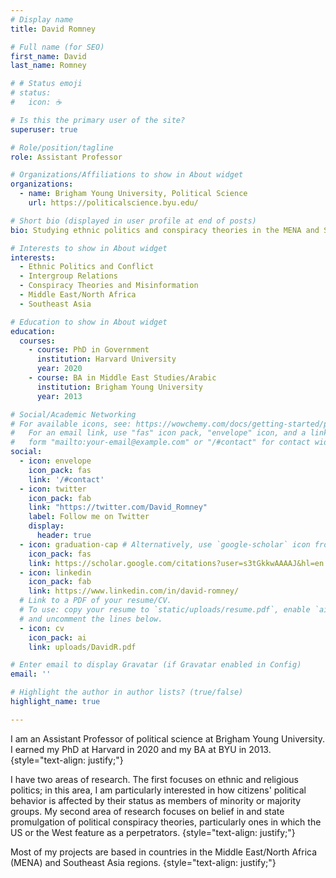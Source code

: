 ```yaml
---
# Display name
title: David Romney

# Full name (for SEO)
first_name: David
last_name: Romney

# # Status emoji
# status:
#   icon: ☕️

# Is this the primary user of the site?
superuser: true

# Role/position/tagline
role: Assistant Professor

# Organizations/Affiliations to show in About widget
organizations:
  - name: Brigham Young University, Political Science
    url: https://politicalscience.byu.edu/

# Short bio (displayed in user profile at end of posts)
bio: Studying ethnic politics and conspiracy theories in the MENA and SE Asia regions.

# Interests to show in About widget
interests:
  - Ethnic Politics and Conflict
  - Intergroup Relations
  - Conspiracy Theories and Misinformation
  - Middle East/North Africa
  - Southeast Asia

# Education to show in About widget
education:
  courses:
    - course: PhD in Government
      institution: Harvard University
      year: 2020
    - course: BA in Middle East Studies/Arabic
      institution: Brigham Young University
      year: 2013

# Social/Academic Networking
# For available icons, see: https://wowchemy.com/docs/getting-started/page-builder/#icons
#   For an email link, use "fas" icon pack, "envelope" icon, and a link in the
#   form "mailto:your-email@example.com" or "/#contact" for contact widget.
social:
  - icon: envelope
    icon_pack: fas
    link: '/#contact'
  - icon: twitter
    icon_pack: fab
    link: "https://twitter.com/David_Romney"
    label: Follow me on Twitter
    display:
      header: true
  - icon: graduation-cap # Alternatively, use `google-scholar` icon from `ai` icon pack
    icon_pack: fas
    link: https://scholar.google.com/citations?user=s3tGkkwAAAAJ&hl=en
  - icon: linkedin
    icon_pack: fab
    link: https://www.linkedin.com/in/david-romney/
  # Link to a PDF of your resume/CV.
  # To use: copy your resume to `static/uploads/resume.pdf`, enable `ai` icons in `params.yaml`,
  # and uncomment the lines below.
  - icon: cv
    icon_pack: ai
    link: uploads/DavidR.pdf

# Enter email to display Gravatar (if Gravatar enabled in Config)
email: ''

# Highlight the author in author lists? (true/false)
highlight_name: true

---
```

I am an Assistant Professor of political science at Brigham Young University. I earned my PhD at Harvard in 2020 and my BA at BYU in 2013.
{style="text-align: justify;"}

I have two areas of research. The first focuses on ethnic and religious politics; in this area, I am particularly interested in how citizens' political behavior is affected by their status as members of minority or majority groups. My second area of research focuses on belief in and state promulgation of political conspiracy theories, particularly ones in which the US or the West feature as a perpetrators.
{style="text-align: justify;"}

Most of my projects are based in countries in the Middle East/North Africa (MENA) and Southeast Asia regions.
{style="text-align: justify;"}

